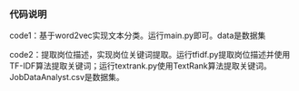 ### 代码说明

code1：基于word2vec实现文本分类。运行main.py即可。data是数据集

code2：提取岗位描述，实现岗位关键词提取。运行tfidf.py提取岗位描述并使用TF-IDF算法提取关键词；运行textrank.py使用TextRank算法提取关键词。JobDataAnalyst.csv是数据集。